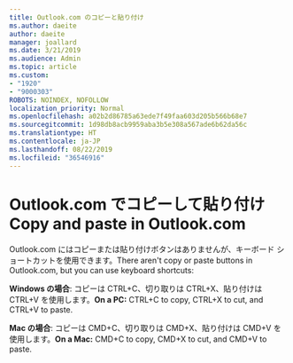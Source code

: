 ```yaml
---
title: Outlook.com のコピーと貼り付け
ms.author: daeite
author: daeite
manager: joallard
ms.date: 3/21/2019
ms.audience: Admin
ms.topic: article
ms.custom:
- "1920"
- "9000303"
ROBOTS: NOINDEX, NOFOLLOW
localization_priority: Normal
ms.openlocfilehash: a02b2d86785a63ede7f49faa603d205b566b68e7
ms.sourcegitcommit: 1d98db8acb9959aba3b5e308a567ade6b62da56c
ms.translationtype: HT
ms.contentlocale: ja-JP
ms.lasthandoff: 08/22/2019
ms.locfileid: "36546916"
---
```

# <a name="copy-and-paste-in-outlookcom"></a><span data-ttu-id="fb68e-102">Outlook.com でコピーして貼り付け</span><span class="sxs-lookup"><span data-stu-id="fb68e-102">Copy and paste in Outlook.com</span></span>

<span data-ttu-id="fb68e-103">Outlook.com にはコピーまたは貼り付けボタンはありませんが、キーボード ショートカットを使用できます。</span><span class="sxs-lookup"><span data-stu-id="fb68e-103">There aren't copy or paste buttons in Outlook.com, but you can use keyboard shortcuts:</span></span>

<span data-ttu-id="fb68e-104">**Windows の場合**: コピーは CTRL+C、切り取りは CTRL+X、貼り付けは CTRL+V を使用します。</span><span class="sxs-lookup"><span data-stu-id="fb68e-104">**On a PC:** CTRL+C to copy, CTRL+X to cut, and CTRL+V to paste.</span></span>

<span data-ttu-id="fb68e-105">**Mac の場合**: コピーは CMD+C、切り取りは CMD+X、貼り付けは CMD+V を使用します。</span><span class="sxs-lookup"><span data-stu-id="fb68e-105">**On a Mac:** CMD+C to copy, CMD+X to cut, and CMD+V to paste.</span></span>